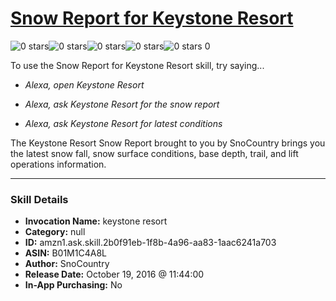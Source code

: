 # [Snow Report for Keystone Resort](http://alexa.amazon.com/#skills/amzn1.ask.skill.2b0f91eb-1f8b-4a96-aa83-1aac6241a703)
![0 stars](../../images/ic_star_border_black_18dp_1x.png)![0 stars](../../images/ic_star_border_black_18dp_1x.png)![0 stars](../../images/ic_star_border_black_18dp_1x.png)![0 stars](../../images/ic_star_border_black_18dp_1x.png)![0 stars](../../images/ic_star_border_black_18dp_1x.png) 0

To use the Snow Report for Keystone Resort skill, try saying...

* *Alexa, open Keystone Resort*

* *Alexa, ask Keystone Resort for the snow report*

* *Alexa, ask Keystone Resort for latest conditions*

The Keystone Resort Snow Report brought to you by SnoCountry brings you the latest snow fall, snow surface conditions,  base depth, trail, and lift operations information.

***

### Skill Details

* **Invocation Name:** keystone resort
* **Category:** null
* **ID:** amzn1.ask.skill.2b0f91eb-1f8b-4a96-aa83-1aac6241a703
* **ASIN:** B01M1C4A8L
* **Author:** SnoCountry
* **Release Date:** October 19, 2016 @ 11:44:00
* **In-App Purchasing:** No
